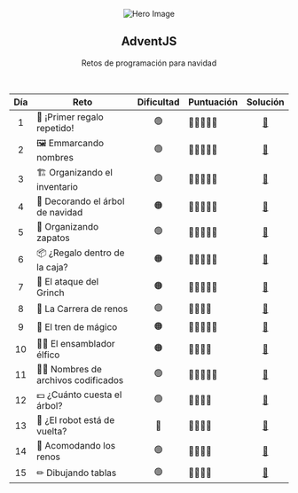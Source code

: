 <div align = "center">
  
![Hero Image](./assets/hero.avif)

## AdventJS 
Retos de programación para navidad

<br/>

<table align = "center">
    <thead>
        <tr>
            <th>Día</th>
            <th>Reto</th>
            <th>Dificultad</th>
            <th>Puntuación</th>
            <th>Solución</th>
        </tr>
    </thead>
    <tbody>
        <tr>
            <td align = "center">1</td>
            <td>🎁 ¡Primer regalo repetido!</td>
            <td align = "center">🟢</td>
            <td>🌟🌟🌟🌟🌟</td>
            <td align = "center"><a href = "./reto1.md">📝</a></td>
        </tr>
        <tr>
            <td align = "center">2</td>
            <td>🖼️ Emmarcando nombres</td>
            <td align = "center">🟢</td>
            <td>🌟🌟🌟🌟🌟</td>
            <td align = "center"><a href = "./reto2.md">📝</a></td>
        </tr>
        <tr>
            <td align = "center">3</td>
            <td>🏗 Organizando el inventario</td>
            <td align = "center">🟢</td>
            <td>🌟🌟🌟🌟🌟</td>
            <td align = "center"><a href = "./reto3.md">📝</a></td>
        </tr>
        <tr>
            <td align = "center">4</td>
            <td>🎄 Decorando el árbol de navidad</td>
            <td align = "center">🟠</td>
            <td>🌟🌟🌟🌟🌟</td>
            <td align = "center"><a href = "./reto4.md">📝</a></td>
        </tr>
        <tr>
            <td align = "center">5</td>
            <td>👟 Organizando zapatos</td>
            <td align = "center">🟢</td>
            <td>🌟🌟🌟🌟🌟</td>
            <td align = "center"><a href = "./reto5.md">📝</a></td>
        </tr>
        <tr>
            <td align = "center">6</td>
            <td>📦 ¿Regalo dentro de la caja?</td>
            <td align = "center">🟠</td>
            <td>🌟🌟🌟🌟🌟</td>
            <td align = "center"><a href = "./reto6.md">📝</a></td>
        </tr>
        <tr>
            <td align = "center">7</td>
            <td>👹 El ataque del Grinch</td>
            <td align = "center">🟠</td>
            <td>🌟🌟🌟🌟🌟</td>
            <td align = "center"><a href = "./reto7.md">📝</a></td>
        </tr>
        <tr>
            <td align = "center">8</td>
            <td>🦌 La Carrera de renos</td>
            <td align = "center">🟢</td>
            <td>🌟🌟🌟🌟</td>
            <td align = "center"><a href = "./reto8.md">📝</a></td>
        </tr>
        <tr>
            <td align = "center">9</td>
            <td>🚂 El tren de mágico</td>
            <td align = "center">🟠</td>
            <td>🌟🌟🌟🌟🌟</td>
            <td align = "center"><a href = "./reto9.md">📝</a></td>
        </tr>
        <tr>
            <td align = "center">10</td>
            <td>👩‍💻 El ensamblador élfico</td>
            <td align = "center">🟠</td>
            <td>🌟🌟🌟🌟</td>
            <td align = "center"><a href = "./reto10.md">📝</a></td>
        </tr>
        <tr></tr>
            <td align = "center">11</td>
            <td>🏴‍☠️ Nombres de archivos codificados</td>
            <td align = "center">🟢</td>
            <td>🌟🌟🌟🌟🌟</td>
            <td align = "center"><a href = "./reto11.md">📝</a></td>
        </tr>
        <tr>
            <td align = "center">12</td>
            <td>💵 ¿Cuánto cuesta el árbol?</td>
            <td align = "center">🟢</td>
            <td>🌟🌟🌟🌟</td>
            <td align = "center"><a href = "./reto12.md">📝</a></td>
        </tr>
        <tr>
            <td align = "center">13</td>
            <td>🤖 ¿El robot está de vuelta?</td>
            <td align = "center">🔴</td>
            <td>🌟🌟🌟🌟</td>
            <td align = "center"><a href = "./reto13.md">📝</a></td>
        </tr>
        <tr>
            <td align = "center">14</td>
            <td>🦌 Acomodando los renos</td>
            <td align = "center">🟢</td>
            <td>🌟🌟🌟🌟</td>
            <td align = "center"><a href = "./reto14.md">📝</a></td>
        </tr>
        <tr>
            <td align = "center">15</td>
            <td>✏ Dibujando tablas</td>
            <td align = "center">🟢</td>
            <td>🌟🌟🌟🌟</td>
            <td align = "center"><a href = "./reto15.md">📝</a></td>
        </tr>
    </tbody>
</table>
</div>